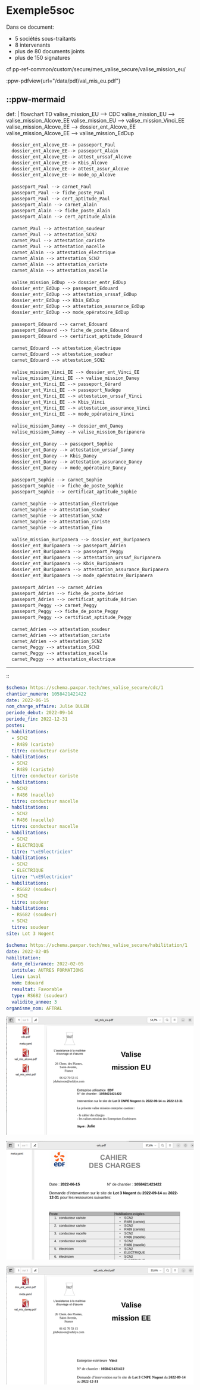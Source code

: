 # Exemple5soc

Dans ce document:
* 5 sociétés sous-traitants
* 8 intervenants
* plus de 80 documents joints
* plus de 150 signatures

cf pp-ref-common/custom/secure/mes_valise_secure/valise_mission_eu/


:ppw-pdfview{url="/data/pdf/val_mis_eu.pdf"}

::ppw-mermaid
---
def: |
    flowchart TD
      valise_mission_EU --> CDC
      valise_mission_EU --> valise_mission_Alcove_EE 
      valise_mission_EU --> valise_mission_Vinci_EE
      valise_mission_Alcove_EE --> dossier_ent_Alcove_EE
      valise_mission_Alcove_EE --> valise_mission_EdDup

      dossier_ent_Alcove_EE--> passeport_Paul
      dossier_ent_Alcove_EE--> passeport_Alain
      dossier_ent_Alcove_EE--> attest_urssaf_Alcove
      dossier_ent_Alcove_EE--> Kbis_Alcove
      dossier_ent_Alcove_EE--> attest_assur_Alcove
      dossier_ent_Alcove_EE--> mode_op_Alcove                  

      passeport_Paul --> carnet_Paul
      passeport_Paul --> fiche_poste_Paul      
      passeport_Paul --> cert_aptitude_Paul
      passeport_Alain --> carnet_Alain
      passeport_Alain --> fiche_poste_Alain
      passeport_Alain --> cert_aptitude_Alain

      carnet_Paul --> attestation_soudeur
      carnet_Paul --> attestation_SCN2
      carnet_Paul --> attestation_cariste
      carnet_Paul --> attestation_nacelle
      carnet_Alain --> attestation_électrique
      carnet_Alain --> attestation_SCN2
      carnet_Alain --> attestation_cariste
      carnet_Alain --> attestation_nacelle

      valise_mission_EdDup --> dossier_entr_EdDup
      dossier_entr_EdDup --> passeport_Edouard  
      dossier_entr_EdDup --> attestation_urssaf_EdDup
      dossier_entr_EdDup --> Kbis_EdDup
      dossier_entr_EdDup --> attestation_assurance_EdDup
      dossier_entr_EdDup --> mode_opératoire_EdDup

      passeport_Edouard --> carnet_Edouard  
      passeport_Edouard --> fiche_de_poste_Edouard
      passeport_Edouard --> certificat_aptitude_Edouard 

      carnet_Edouard --> attestation_électrique    
      carnet_Edouard --> attestation_soudeur
      carnet_Edouard --> attestation_SCN2

      valise_mission_Vinci_EE --> dossier_ent_Vinci_EE
      valise_mission_Vinci_EE --> valise_mission_Daney
      dossier_ent_Vinci_EE --> passeport_Gérard  
      dossier_ent_Vinci_EE --> passeport_Nadège
      dossier_ent_Vinci_EE --> attestation_urssaf_Vinci
      dossier_ent_Vinci_EE --> Kbis_Vinci
      dossier_ent_Vinci_EE --> attestation_assurance_Vinci
      dossier_ent_Vinci_EE --> mode_opératoire_Vinci

      valise_mission_Daney --> dossier_ent_Daney
      valise_mission_Daney --> valise_mission_Buripanera 

      dossier_ent_Daney --> passeport_Sophie  
      dossier_ent_Daney --> attestation_urssaf_Daney
      dossier_ent_Daney --> Kbis_Daney
      dossier_ent_Daney --> attestation_assurance_Daney
      dossier_ent_Daney --> mode_opératoire_Daney

      passeport_Sophie --> carnet_Sophie  
      passeport_Sophie --> fiche_de_poste_Sophie
      passeport_Sophie --> certificat_aptitude_Sophie

      carnet_Sophie --> attestation_électrique    
      carnet_Sophie --> attestation_soudeur
      carnet_Sophie --> attestation_SCN2
      carnet_Sophie --> attestation_cariste
      carnet_Sophie --> attestation_fimo           

      valise_mission_Buripanera --> dossier_ent_Buripanera
      dossier_ent_Buripanera --> passeport_Adrien  
      dossier_ent_Buripanera --> passeport_Peggy
      dossier_ent_Buripanera --> attestation_urssaf_Buripanera
      dossier_ent_Buripanera --> Kbis_Buripanera
      dossier_ent_Buripanera --> attestation_assurance_Buripanera
      dossier_ent_Buripanera --> mode_opératoire_Buripanera

      passeport_Adrien --> carnet_Adrien  
      passeport_Adrien --> fiche_de_poste_Adrien
      passeport_Adrien --> certificat_aptitude_Adrien
      passeport_Peggy --> carnet_Peggy  
      passeport_Peggy --> fiche_de_poste_Peggy
      passeport_Peggy --> certificat_aptitude_Peggy

      carnet_Adrien --> attestation_soudeur
      carnet_Adrien --> attestation_cariste 
      carnet_Adrien --> attestation_SCN2
      carnet_Peggy --> attestation_SCN2
      carnet_Peggy --> attestation_nacelle      
      carnet_Peggy --> attestation_électrique                                                  
---
::



```yaml
$schema: https://schema.paxpar.tech/mes_valise_secure/cdc/1
chantier_numero: 1058421421422
date: 2022-06-15
nom_charge_affaire: Julie DULEN
periode_debut: 2022-09-14
periode_fin: 2022-12-31
postes:
- habilitations:
  - SCN2
  - R489 (cariste)
  titre: conducteur cariste
- habilitations:
  - SCN2
  - R489 (cariste)
  titre: conducteur cariste
- habilitations:
  - SCN2
  - R486 (nacelle)
  titre: conducteur nacelle
- habilitations:
  - SCN2
  - R486 (nacelle)
  titre: conducteur nacelle
- habilitations:
  - SCN2
  - ELECTRIQUE
  titre: "\xE9lectricien"
- habilitations:
  - SCN2
  - ELECTRIQUE
  titre: "\xE9lectricien"
- habilitations:
  - RS682 (soudeur)
  - SCN2
  titre: soudeur
- habilitations:
  - RS682 (soudeur)
  - SCN2
  titre: soudeur
site: Lot 3 Nogent
```


```yaml
$schema: https://schema.paxpar.tech/mes_valise_secure/habilitation/1
date: 2022-02-05
habilitation:
  date_delivrance: 2022-02-05
  intitule: AUTRES FORMATIONS
  lieu: Laval
  nom: Edouard
  resultat: Favorable
  type: RS682 (soudeur)
  validite_annee: 3
organisme_nom: AFTRAL
```

![ecran1.png](/valise_eu/ecran1.png)

![ecran2.png](/valise_eu/ecran2.png)

![ecran3.png](/valise_eu/ecran3.png)
